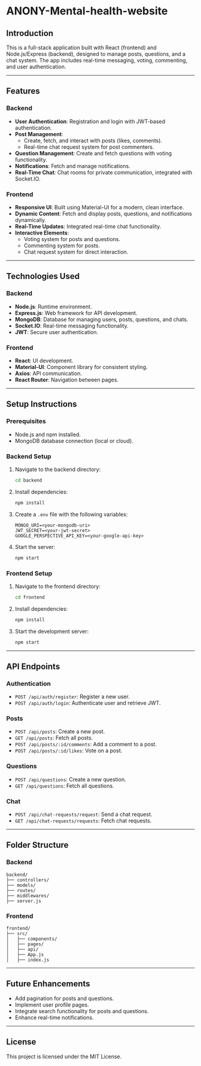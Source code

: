 # ANONY-Mental-health-website


## Introduction

This is a full-stack application built with React (frontend) and Node.js/Express (backend), designed to manage posts, questions, and a chat system. The app includes real-time messaging, voting, commenting, and user authentication.

---

## Features

### Backend
- **User Authentication**: Registration and login with JWT-based authentication.
- **Post Management**:
  - Create, fetch, and interact with posts (likes, comments).
  - Real-time chat request system for post commenters.
- **Question Management**: Create and fetch questions with voting functionality.
- **Notifications**: Fetch and manage notifications.
- **Real-Time Chat**: Chat rooms for private communication, integrated with Socket.IO.

### Frontend
- **Responsive UI**: Built using Material-UI for a modern, clean interface.
- **Dynamic Content**: Fetch and display posts, questions, and notifications dynamically.
- **Real-Time Updates**: Integrated real-time chat functionality.
- **Interactive Elements**:
  - Voting system for posts and questions.
  - Commenting system for posts.
  - Chat request system for direct interaction.

---

## Technologies Used

### Backend
- **Node.js**: Runtime environment.
- **Express.js**: Web framework for API development.
- **MongoDB**: Database for managing users, posts, questions, and chats.
- **Socket.IO**: Real-time messaging functionality.
- **JWT**: Secure user authentication.

### Frontend
- **React**: UI development.
- **Material-UI**: Component library for consistent styling.
- **Axios**: API communication.
- **React Router**: Navigation between pages.

---

## Setup Instructions

### Prerequisites
- Node.js and npm installed.
- MongoDB database connection (local or cloud).

### Backend Setup
1. Navigate to the backend directory:
   ```bash
   cd backend
   ```
2. Install dependencies:
   ```bash
   npm install
   ```
3. Create a `.env` file with the following variables:
   ```env
   MONGO_URI=<your-mongodb-uri>
   JWT_SECRET=<your-jwt-secret>
   GOOGLE_PERSPECTIVE_API_KEY=<your-google-api-key>
   ```
4. Start the server:
   ```bash
   npm start
   ```

### Frontend Setup
1. Navigate to the frontend directory:
   ```bash
   cd frontend
   ```
2. Install dependencies:
   ```bash
   npm install
   ```
3. Start the development server:
   ```bash
   npm start
   ```

---

## API Endpoints

### Authentication
- `POST /api/auth/register`: Register a new user.
- `POST /api/auth/login`: Authenticate user and retrieve JWT.

### Posts
- `POST /api/posts`: Create a new post.
- `GET /api/posts`: Fetch all posts.
- `POST /api/posts/:id/comments`: Add a comment to a post.
- `POST /api/posts/:id/likes`: Vote on a post.

### Questions
- `POST /api/questions`: Create a new question.
- `GET /api/questions`: Fetch all questions.

### Chat
- `POST /api/chat-requests/request`: Send a chat request.
- `GET /api/chat-requests/requests`: Fetch chat requests.

---

## Folder Structure

### Backend
```
backend/
├── controllers/
├── models/
├── routes/
├── middlewares/
├── server.js
```

### Frontend
```
frontend/
├── src/
│   ├── components/
│   ├── pages/
│   ├── api/
│   ├── App.js
│   ├── index.js
```

---

## Future Enhancements
- Add pagination for posts and questions.
- Implement user profile pages.
- Integrate search functionality for posts and questions.
- Enhance real-time notifications.

---

## License

This project is licensed under the MIT License.
